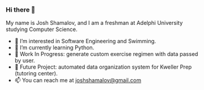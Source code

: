 ### Hi there 👋

My name is Josh Shamalov, and I am a freshman at Adelphi University studying Computer Science. 

- 👀 I’m interested in Software Engineering and Swimming.
- 🌱 I’m currently learning Python.
- 🔭 Work In Progress: generate custom exercise regimen with data passed by user. 
- 🚧 Future Project: automated data organization system for Kweller Prep (tutoring center). 
- 📫 You can reach me at joshshamalov@gmail.com
